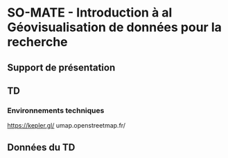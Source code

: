# SO-MATE - Introduction à al Géovisualisation de données pour la recherche

## Support de présentation

## TD 

### Environnements techniques

https://kepler.gl/
umap.openstreetmap.fr/

## Données du TD 



